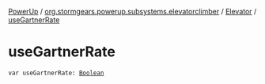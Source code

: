 [PowerUp](../../index.md) / [org.stormgears.powerup.subsystems.elevatorclimber](../index.md) / [Elevator](index.md) / [useGartnerRate](./use-gartner-rate.md)

# useGartnerRate

`var useGartnerRate: `[`Boolean`](https://kotlinlang.org/api/latest/jvm/stdlib/kotlin/-boolean/index.html)